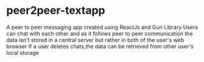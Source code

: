 # peer2peer-textapp
A peer to peer messaging app created using ReactJs and Gun Library 
Users can chat with each other and as it follows peer to peer communication the data isn't stored in a central server but rather in both of the user's web browser 
If a user deletes chats,the data can be retrieved from other user's local storage
